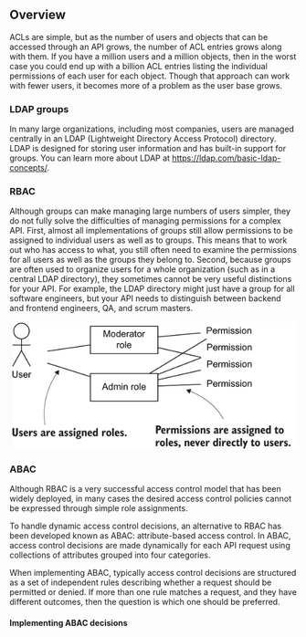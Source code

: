 ## Overview
ACLs are simple, but as the number of users and objects that can be accessed through an API grows, the number of ACL 
entries grows along with them. If you have a million users and a million objects, then in the worst case you could 
end up with a billion ACL entries listing the individual permissions of each user for each object. Though that approach 
can work with fewer users, it becomes more of a problem as the user base grows.

### LDAP groups
In many large organizations, including most companies, users are managed centrally in an LDAP (Lightweight Directory 
Access Protocol) directory. LDAP is designed for storing user information and has built-in support for groups. 
You can learn more about LDAP at https://ldap.com/basic-ldap-concepts/. 
  
### RBAC
Although groups can make managing large numbers of users simpler, they do not fully solve the difficulties of managing 
permissions for a complex API. First, almost all implementations of groups still allow permissions to be assigned to 
individual users as well as to groups. This means that to work out who has access to what, you still often need to 
examine the permissions for all users as well as the groups they belong to. Second, because groups are often used 
to organize users for a whole organization (such as in a central LDAP directory), they sometimes cannot be very 
useful distinctions for your API. For example, the LDAP directory might just have a group for all software engineers, 
but your API needs to distinguish between backend and frontend engineers, QA, and scrum masters.
  
![RBAC](images/rbac.png)
  
### ABAC
Although RBAC is a very successful access control model that has been widely deployed, in many cases the desired access 
control policies cannot be expressed through simple role assignments.

To handle dynamic access control decisions, an alternative to RBAC has been developed known as ABAC: 
attribute-based access control. In ABAC, access control decisions are made dynamically for each API request 
using collections of attributes grouped into four categories.

When implementing ABAC, typically access control decisions are structured as a set of independent rules describing 
whether a request should be permitted or denied. If more than one rule matches a request, and they have different outcomes, 
then the question is which one should be preferred.

#### Implementing ABAC decisions